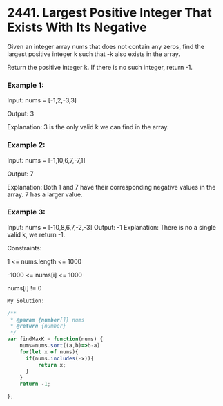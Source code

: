 # 2441. Largest Positive Integer That Exists With Its Negative

Given an integer array nums that does not contain any zeros, find the largest positive integer k such that -k also exists in the array.

Return the positive integer k. If there is no such integer, return -1.

 

### Example 1:

Input: nums = [-1,2,-3,3]

Output: 3

Explanation: 3 is the only valid k we can find in the array.
### Example 2:

Input: nums = [-1,10,6,7,-7,1]

Output: 7

Explanation: Both 1 and 7 have their corresponding negative values in the array. 7 has a larger value.
### Example 3:

Input: nums = [-10,8,6,7,-2,-3]
Output: -1
Explanation: There is no a single valid k, we return -1.
 

Constraints:

1 <= nums.length <= 1000

-1000 <= nums[i] <= 1000

nums[i] != 0



```javascript
My Solution:

/**
 * @param {number[]} nums
 * @return {number}
 */
var findMaxK = function(nums) {
    nums=nums.sort((a,b)=>b-a)
    for(let x of nums){
      if(nums.includes(-x)){
          return x;
      }
    }
    return -1;

};







```
